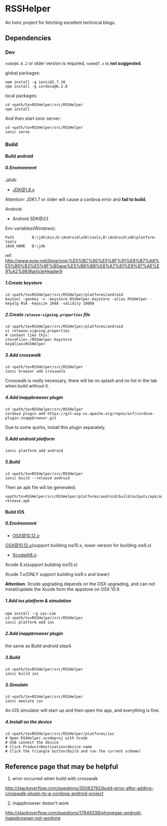 # RSSHelper

An Ionic project for fetching excellent technical blogs.

## Dependencies

### Dev

`node@4.6.2` or older version is required, `node@7.x` is **not suggested**.

global packages:

    npm install -g ionic@1.7.16
    npm install -g cordova@6.2.0

local packages:

    cd <path/to>RSSHelper/src/RSSHelper
    npm install

And then start ionic server:

    cd <path/to>RSSHelper/src/RSSHelper
    ionic serve

### Build

#### Build android

#####  0.Environment

JAVA:

-  JDK@1.8.x

  Attention: JDK1.7 or older will cause a cordova error and **fail to build**.

Android:

-  Android SDK@23

Env variables(Windows):

    Path        D:\jdk\bin;D:\Android\sdk\tools;D:\Android\sdk\platform-tools
    JAVA_HOME   D:\jdk

ref: <http://www.ayqy.net/blog/ionic%E5%BC%80%E5%8F%91%E8%B7%A8%E5%B9%B3%E5%8F%B0app%E5%B8%B8%E8%A7%81%E9%97%AE%E9%A2%98/#articleHeader9>

##### 1.Create keystore

    cd <path/to>RSSHelper/src/RSSHelper/platforms/android
    keytool -genkey -v -keystore RSSHelper.keystore -alias RSSHelper -keyalg RSA -keysize 2048 -validity 10000

##### 2.Create `release-signing.properties` file

    cd <path/to>RSSHelper/src/RSSHelper/platforms/android
    vi release-signing.properties
    # content like this:
    storeFile=./RSSHelper.keystore
    keyAlias=RSSHelper

##### 3.Add crosswalk

    cd <path/to>RSSHelper/src/RSSHelper
    ionic browser add crosswalk

Crosswalk is really necessary, there will be no splash and no list in the tab when build without it.

##### 4.Add inappbrowser plugin

    cd <path/to>RSSHelper/src/RSSHelper
    cordova plugin add https://git-wip-us.apache.org/repos/asf/cordova-plugin-inappbrowser.git

Due to some quirks, install this plugin separately.

#####  5.Add android platform

    ionic platform add android

##### 5.Build

    cd <path/to>RSSHelper/src/RSSHelper
    ionic build --release android

Then an apk file will be generated:

    <path/to>RSSHelper/src/RSSHelper/platforms/android/build/outputs/apk/android-release.apk

#### Build iOS

#####  0.Environment

-  OSX@10.12.x:

  OSX@10.12.x(support building ios10.x, lower version for building ios9.x)

-  Xcode@8.x:

  Xcode 8.x(support building ios10.x)

  Xcode 7.x(ONLY support building ios9.x and lower)

**Attention**: Xcode upgrading depends on the OSX upgrading, and can not install/update the Xcode form the appstore on OSX 10.9.

#####  1.Add ios platform & simulation

    npm install －g ios-sim
    cd <path/to>RSSHelper/src/RSSHelper
    ionic platform add ios

#####  2.Add inappbrowser plugin

the same as Build android step4.

#####  3.Build

    cd <path/to>RSSHelper/src/RSSHelper
    ionic build ios

#####  3.Simulate

    cd <path/to>RSSHelper/src/RSSHelper
    ionic emulate ios

An iOS simulator will start up and then open the app, and everything is fine.

#####  4.Install on the device

    cd <path/to>RSSHelper/src/RSSHelper/platforms/ios
    # Open RSSHelper.xcodeproj with Xcode
    # USB connect the device
    # Click Product>Destination>device name
    # Click the triangle button(Build and run the current scheme)

##  Reference page that may be helpful

1.  error occurred when build with crosswalk

  http://stackoverflow.com/questions/35063792/build-error-after-adding-crosswalk-plugin-to-a-cordova-android-project

2.  inappbrowser doesn't work

  http://stackoverflow.com/questions/17849338/phonegap-android-inappbrowser-not-working

